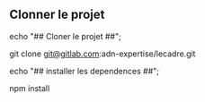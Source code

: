 ## Clonner le projet
echo "## Cloner le projet ##";

git clone git@gitlab.com:adn-expertise/lecadre.git

echo "## installer les dependences ##";

npm install